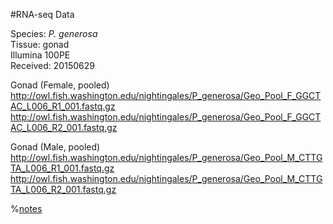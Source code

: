 #RNA-seq Data

Species: _P. generosa_    
Tissue: gonad    
Illumina 100PE    
Received: 20150629      
 
Gonad (Female, pooled)
http://owl.fish.washington.edu/nightingales/P_generosa/Geo_Pool_F_GGCTAC_L006_R1_001.fastq.gz
http://owl.fish.washington.edu/nightingales/P_generosa/Geo_Pool_F_GGCTAC_L006_R2_001.fastq.gz


Gonad (Male, pooled)
http://owl.fish.washington.edu/nightingales/P_generosa/Geo_Pool_M_CTTGTA_L006_R1_001.fastq.gz
http://owl.fish.washington.edu/nightingales/P_generosa/Geo_Pool_M_CTTGTA_L006_R2_001.fastq.gz

%[notes](http://onsnetwork.org/kubu4/category/protein-expression-profiles-during-sexual-maturation-in-geoduck/)    
